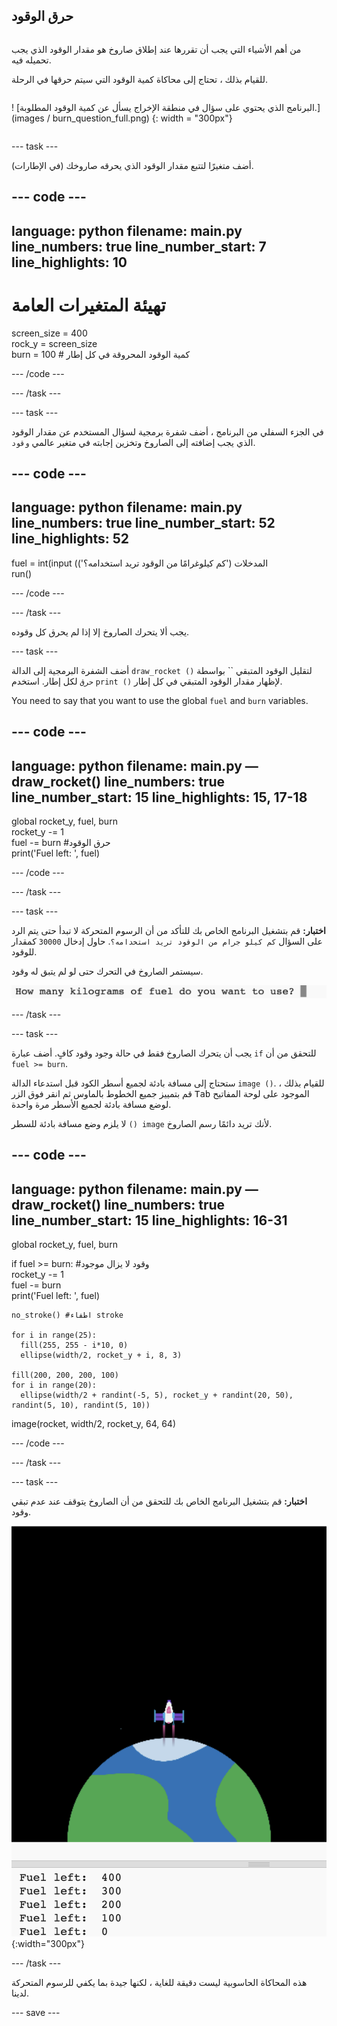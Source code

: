 ## حرق الوقود

<div style="display: flex; flex-wrap: wrap">
<div style="flex-basis: 200px; flex-grow: 1; margin-right: 15px;">

من أهم الأشياء التي يجب أن تقررها عند إطلاق صاروخ هو مقدار الوقود الذي يجب تحميله فيه. 

للقيام بذلك ، تحتاج إلى محاكاة كمية الوقود التي سيتم حرقها في الرحلة.
</div>

! [البرنامج الذي يحتوي على سؤال في منطقة الإخراج يسأل عن كمية الوقود المطلوبة.] (images / burn_question_full.png) {: width = "300px"}

</div>

--- task ---

أضف متغيرًا لتتبع مقدار الوقود الذي يحرقه صاروخك (في الإطارات).

--- code ---
---
language: python filename: main.py line_numbers: true line_number_start: 7
line_highlights: 10
---

# تهيئة المتغيرات العامة
screen_size = 400   
rock_y = screen_size  
burn = 100 # كمية الوقود المحروقة في كل إطار

--- /code ---

--- /task ---


--- task ---

في الجزء السفلي من البرنامج ، أضف شفرة برمجية لسؤال المستخدم عن مقدار الوقود الذي يجب إضافته إلى الصاروخ وتخزين إجابته في متغير عالمي `وقود`.

--- code ---
---
language: python filename: main.py line_numbers: true line_number_start: 52
line_highlights: 52
---

fuel = int(input (المدخلات ('كم كيلوغرامًا من الوقود تريد استخدامه؟')   
run()

--- /code ---

--- /task ---

يجب ألا يتحرك الصاروخ إلا إذا لم يحرق كل وقوده.

--- task ---

أضف الشفرة البرمجية إلى الدالة `draw_rocket ()` لتقليل الوقود المتبقي `` بواسطة `حرق` لكل إطار. استخدم `print ()` لإظهار مقدار الوقود المتبقي في كل إطار.

You need to say that you want to use the global `fuel` and `burn` variables.

--- code ---
---
language: python filename: main.py — draw_rocket() line_numbers: true line_number_start: 15
line_highlights: 15, 17-18
---

  global rocket_y, fuel, burn   
rocket_y -= 1   
fuel -= burn #حرق الوقود   
print('Fuel left: ', fuel)

--- /code ---

--- /task ---

--- task ---

**اختبار:** قم بتشغيل البرنامج الخاص بك للتأكد من أن الرسوم المتحركة لا تبدأ حتى يتم الرد على السؤال `كم كيلو جرام من الوقود تريد استخدامه؟`. حاول إدخال `30000` كمقدار للوقود.

سيستمر الصاروخ في التحرك حتى لو لم يتبق له وقود.

![البرنامج الذي يحتوي على سؤال في منطقة الإخراج يسأل عن مقدار الوقود المطلوب.](images/burn_question.png)

--- /task ---

--- task ---

يجب أن يتحرك الصاروخ فقط في حالة وجود وقود كافٍ. أضف عبارة `if` للتحقق من أن `fuel >= burn`.

ستحتاج إلى مسافة بادئة لجميع أسطر الكود قبل استدعاء الدالة `image ()`. للقيام بذلك ، قم بتمييز جميع الخطوط بالماوس ثم انقر فوق الزر <kbd>Tab</kbd> الموجود على لوحة المفاتيح لوضع مسافة بادئة لجميع الأسطر مرة واحدة.

لا يلزم وضع مسافة بادئة للسطر `() image` لأنك تريد دائمًا رسم الصاروخ.

--- code ---
---
language: python filename: main.py — draw_rocket() line_numbers: true line_number_start: 15
line_highlights: 16-31
---

  global rocket_y, fuel, burn

  if fuel >= burn: #وقود لا يزال موجود   
rocket_y -= 1   
fuel -= burn   
print('Fuel left: ', fuel)   

    no_stroke() #اطفاء stroke   
    
    for i in range(25):   
      fill(255, 255 - i*10, 0)   
      ellipse(width/2, rocket_y + i, 8, 3)    
    
    fill(200, 200, 200, 100)   
    for i in range(20):   
      ellipse(width/2 + randint(-5, 5), rocket_y + randint(20, 50), randint(5, 10), randint(5, 10))

  image(rocket, width/2, rocket_y, 64, 64)

--- /code ---

--- /task ---

--- task ---

**اختبار:** قم بتشغيل البرنامج الخاص بك للتحقق من أن الصاروخ يتوقف عند عدم تبقي وقود.

![صورة صاروخ في منتصف الشاشة عليها عبارة "وقود متبقي: 0".](images/burn_empty.png){:width="300px"}

--- /task ---

هذه المحاكاة الحاسوبية ليست دقيقة للغاية ، لكنها جيدة بما يكفي للرسوم المتحركة لدينا.

--- save ---

